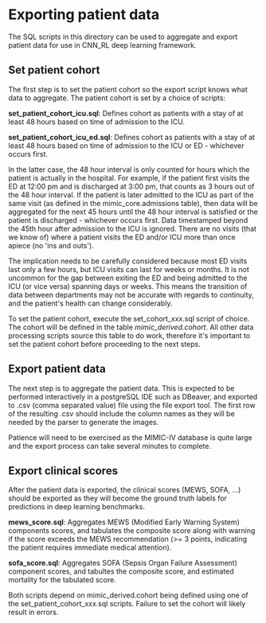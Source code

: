 # Exporting patient data

The SQL scripts in this directory can be used to aggregate and export patient data for use in CNN_RL deep learning framework. 

## Set patient cohort

The first step is to set the patient cohort so the export script knows what data to aggregate.  The patient cohort is set by a choice of scripts:

__set_patient_cohort_icu.sql__: Defines cohort as patients with a stay of at least 48 hours based on time of admission to the ICU.

__set_patient_cohort_icu_ed.sql__: Defines cohort as patients with a stay of at least 48 hours based on time of admission to the ICU or ED - whichever occurs first.  

In the latter case, the 48 hour interval is only counted for hours which the patient is actually in the hospital.  For example, if the patient first visits the ED at 12:00 pm and is discharged at 3:00 pm, that counts as 3 hours out of the 48 hour interval.  If the patient is later admitted to the ICU as part of the same visit (as defined in the mimic_core.admissions table), then data will be aggregated for the next 45 hours until the 48 hour interval is satisfied or the patient is discharged - whichever occurs first.  Data timestamped beyond the 45th hour after admission to the ICU is ignored.  There are no visits (that we know of) where a patient visits the ED and/or ICU more than once apiece (no 'ins and outs').

The implication needs to be carefully considered because most ED visits last only a few hours, but ICU visits can last for weeks or months.  It is not uncommon for the gap between exiting the ED and being admitted to the ICU (or vice versa) spanning days or weeks.  This means the transition of data between departments may not be accurate with regards to continuity, and the patient's health can change considerably.  

To set the patient cohort, execute the set_cohort_xxx.sql script of choice. The cohort will be defined in the table _mimic_derived.cohort_.  All other data processing scripts source this table to do work, therefore it's important to set the patient cohort before proceeding to the next steps.

## Export patient data

The next step is to aggregate the patient data.  This is expected to be performed interactively in a postgreSQL IDE such as DBeaver, and exported to .csv (comma separated value) file using the file export tool.  The first row of the resulting .csv should include the column names as they will be needed by the parser to generate the images.

Patience will need to be exercised as the MIMIC-IV database is quite large and the export process can take several minutes to complete.

## Export clinical scores

After the patient data is exported, the clinical scores (MEWS, SOFA, ...) should be exported as they will become the ground truth labels for predictions in deep learning benchmarks.

__mews_score.sql__: Aggregates MEWS (Modified Early Warning System) components scores, and tabulates the composite score along with warning if the score exceeds the MEWS recommendation (>= 3 points, indicating the patient requires immediate medical attention).

__sofa_score.sql__: Aggregates SOFA (Sepsis Organ Failure Assessment) component scores, and tabultes the composite score, and estimated mortality for the tabulated score.  

Both scripts depend on mimic_derived.cohort being defined using one of the set_patient_cohort_xxx.sql scripts.  Failure to set the cohort will likely result in errors.
